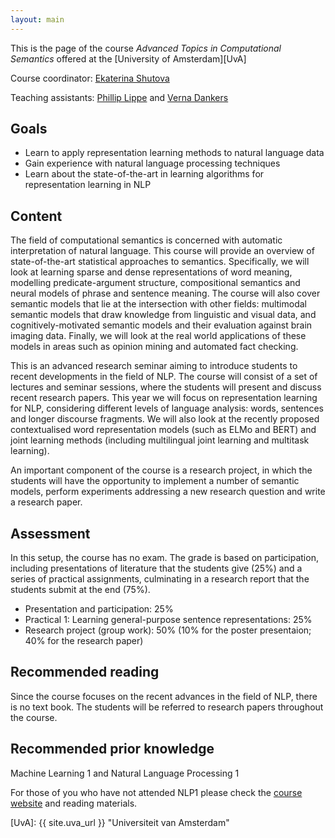 ```yaml
---
layout: main
---
```


This is the page of the course *Advanced Topics in Computational Semantics* offered at the [University of Amsterdam][UvA]

Course coordinator: [Ekaterina Shutova](//www.cl.cam.ac.uk/~es407/)

Teaching assistants: [Phillip Lippe](mailto:phillip.lippe@googlemail.com) and [Verna Dankers](mailto:vernadankers@gmail.com)

## Goals

- Learn to apply representation learning methods to natural language data
- Gain experience with natural language processing techniques
- Learn about the state-of-the-art in learning algorithms for representation learning in NLP

## Content

The field of computational semantics is concerned with automatic interpretation of natural language. This course will provide an overview of state-of-the-art statistical approaches to semantics. Specifically, we will look at learning sparse and dense representations of word meaning, modelling predicate-argument structure, compositional semantics and neural models of phrase and sentence meaning. The course will also cover semantic models that lie at the intersection with other fields: multimodal semantic models that draw knowledge from linguistic and visual data, and cognitively-motivated semantic models and their evaluation against brain imaging data. Finally, we will look at the real world applications of these models in areas such as opinion mining and automated fact checking.

This is an advanced research seminar aiming to introduce students to recent developments in the field of NLP. The course will consist of a set of lectures and seminar sessions, where the students will present and discuss recent research papers. This year we will focus on representation learning for NLP, considering different levels of language analysis: words, sentences and longer discourse fragments. We will also look at the recently proposed contextualised word representation models (such as ELMo and BERT) and joint learning methods (including multilingual joint learning and multitask learning).

An important component of the course is a research project, in which the students will have the opportunity to implement a number of semantic models, perform experiments addressing a new research question and write a research paper.

## Assessment

In this setup, the course has no exam. The grade is based on participation, including presentations of literature that the students give (25%) and a series of practical assignments, culminating in a research report that the students submit at the end (75%).

- Presentation and participation: 25%
- Practical 1: Learning general-purpose sentence representations: 25%
- Research project (group work): 50% (10% for the poster presentaion; 40% for the research paper)

## Recommended reading

Since the course focuses on the recent advances in the field of NLP, there is no text book. The students will be referred to research papers throughout the course.

## Recommended prior knowledge

Machine Learning 1 and Natural Language Processing 1

For those of you who have not attended NLP1 please check the [course website](https://cl-illc.github.io/nlp1/) and reading materials.




[UvA]: {{ site.uva_url }} "Universiteit van Amsterdam"
